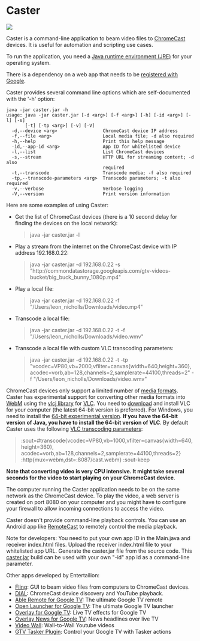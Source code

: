 Caster
======

<p><img src="http://chromecast.entertailion.com/chromecastanimation100.gif"/></p>

<p>Caster is a command-line application to beam video files to <a href="https://www.google.com/intl/en/chrome/devices/chromecast/">ChromeCast</a> devices. It is useful for automation and scripting use cases.</p>

<p>To run the application, you need a <a href="http://www.oracle.com/technetwork/java/javase/downloads/index.html">Java runtime environment (JRE)</a> for your operating system. </p>

<p>There is a dependency on a web app that needs to be <a href="https://developers.google.com/cast/whitelisting#whitelist-receiver">registered with Google</a>.</p>

Caster provides several command line options which are self-documented with the '-h' option:
```
java -jar caster.jar -h
usage: java -jar caster.jar [-d <arg>] [-f <arg>] [-h] [-id <arg>] [-l] [-s]
       [-t] [-tp <arg>] [-v] [-V]
  -d,--device <arg>                 ChromeCast device IP address
  -f,--file <arg>                   Local media file; -d also required
  -h,--help                         Print this help message
  -id,--app-id <arg>                App ID for whitelisted device
  -l,--list                         List ChromeCast devices
  -s,--stream                       HTTP URL for streaming content; -d also
                                    required
  -t,--transcode                    Transcode media; -f also required
  -tp,--transcode-parameters <arg>  Transcode parameters; -t also required
  -v,--verbose                      Verbose logging
  -V,--version                      Print version information
```

<p>Here are some examples of using Caster:
<ul>
<li>Get the list of ChromeCast devices (there is a 10 second delay for finding the devices on the local network):
<blockquote>
java -jar caster.jar -l
</blockquote>
</li>
<li>Play a stream from the internet on the ChromeCast device with IP address 192.168.0.22:
<blockquote>
java -jar caster.jar -d 192.168.0.22 -s "http://commondatastorage.googleapis.com/gtv-videos-bucket/big_buck_bunny_1080p.mp4"
</blockquote>
</li>
<li>Play a local file:
<blockquote>
java -jar caster.jar -d 192.168.0.22 -f "/Users/leon_nicholls/Downloads/video.mp4"
</blockquote>
</li>
<li>Transcode a local file:
<blockquote>
java -jar caster.jar -d 192.168.0.22 -t -f "/Users/leon_nicholls/Downloads/video.wmv"
</blockquote>
</li>
<li>Transcode a local file with custom VLC transcoding parameters:
<blockquote>
java -jar caster.jar -d 192.168.0.22 -t -tp "vcodec=VP80,vb=2000,vfilter=canvas{width=640,height=360}, acodec=vorb,ab=128,channels=2,samplerate=44100,threads=2" -f "/Users/leon_nicholls/Downloads/video.wmv"
</blockquote>
</li>
</ul>

<p>ChromeCast devices only support a limited number of <a href="https://developers.google.com/cast/supported_media_types">media formats</a>.
Caster has experimental support for converting other media formats into <a href="http://en.wikipedia.org/wiki/WebM">WebM</a> using the <a href="https://github.com/caprica/vlcj">vlcj library</a> for <a href="http://www.videolan.org/index.html">VLC</a>. 
You need to <a href="http://www.videolan.org/vlc/#download">download</a> and install VLC for your computer (the latest 64-bit version is preferred). For Windows, you need to install the <a href="http://download.videolan.org/pub/videolan/vlc/last/win64/">64-bit experimental version</a>. 
<b>If you have the 64-bit version of Java, you have to install the 64-bit version of VLC</b>. By default Caster uses the following <a href="http://www.videolan.org/doc/streaming-howto/en/ch03.html#id346868">VLC transcoding parameters</a>:
<blockquote>
:sout=#transcode{vcodec=VP80,vb=1000,vfilter=canvas{width=640,height=360}, acodec=vorb,ab=128,channels=2,samplerate=44100,threads=2} :http{mux=webm,dst=:8087/cast.webm} :sout-keep
</blockquote>
<b>Note that converting video is very CPU intensive. It might take several seconds for the video to start playing on your ChromeCast device</b>.
</p>

<p>The computer running the Caster application needs to be on the same network as the ChromeCast device. 
To play the video, a web server is created on port 8080 on your computer and you might have to configure your firewall to allow incoming connections to access the video.</p>

<p>Caster doesn't provide command-line playback controls. You can use an Android app like <a href="https://play.google.com/store/apps/details?id=com.benlc.camcast">RemoteCast</a> to remotely control the media playback.</p>

<p>Note for developers: You need to put your own app ID in the Main.java and receiver index.html files. Upload the receiver index.html file to your whitelisted app URL. Generate the caster.jar file from the source code.
This <a href="https://dl.dropboxusercontent.com/u/17958951/caster.jar">caster.jar</a> build can be used with your own "-id" app id as a command-line parameter.</p>

<p>Other apps developed by Entertailion:
<ul>
<li><a href="https://github.com/entertailion/Fling">Fling</a>: GUI to beam video files from computers to ChromeCast devices.</li> 
<li><a href="https://github.com/entertailion/DIAL">DIAL</a>: ChromeCast device discovery and YouTube playback.</li>
<li><a href="https://play.google.com/store/apps/details?id=com.entertailion.android.tvremote">Able Remote for Google TV</a>: The ultimate Google TV remote</li>
<li><a href="https://play.google.com/store/apps/details?id=com.entertailion.android.launcher">Open Launcher for Google TV</a>: The ultimate Google TV launcher</li>
<li><a href="https://play.google.com/store/apps/details?id=com.entertailion.android.overlay">Overlay for Google TV</a>: Live TV effects for Google TV</li>
<li><a href="https://play.google.com/store/apps/details?id=com.entertailion.android.overlaynews">Overlay News for Google TV</a>: News headlines over live TV</li>
<li><a href="https://play.google.com/store/apps/details?id=com.entertailion.android.videowall">Video Wall</a>: Wall-to-Wall Youtube videos</li>
<li><a href="https://play.google.com/store/apps/details?id=com.entertailion.android.tasker">GTV Tasker Plugin</a>: Control your Google TV with Tasker actions</li>
</ul>
</p>
